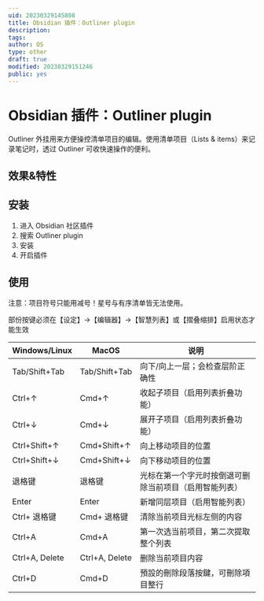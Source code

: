 ```yaml
---
uid: 20230329145808
title: Obsidian 插件：Outliner plugin
description: 
tags: 
author: OS
type: other
draft: true
modified: 20230329151246
public: yes
---
```


# Obsidian 插件：Outliner plugin

Outliner 外挂用来方便操控清单项目的编辑。使用清单项目（Lists & items）来记录笔记时，透过 Outliner 可收快速操作的便利。

## 效果&特性

## 安装

1. 进入 Obsidian 社区插件
2. 搜索 Outliner plugin
3. 安装
4. 开启插件

## 使用

注意：项目符号只能用减号！星号与有序清单皆无法使用。

部份按键必须在【设定】→【编辑器】→【智慧列表】或【摺叠缩排】启用状态才能生效

| Windows/Linux       | MacOS             |说明|
|---------------------|-------------------|-------------------------------|
|Tab/Shift+Tab| Tab/Shift+Tab     |向下/向上一层；会检查层阶正确性|
| Ctrl+↑              | Cmd+↑             |收起子项目（启用列表折叠功能）|
| Ctrl+↓              | Cmd+↓             |展开子项目（启用列表折叠功能）|
| Ctrl+Shift+↑        | Cmd+Shift+↑       |向上移动项目的位置|
| Ctrl+Shift+↓        | Cmd+Shift+↓       |向下移动项目的位置|
|退格键|退格键|光标在第一个字元时按倒退可删除当前项目（启用智能列表）|
| Enter               | Enter             |新增同层项目（启用智能列表）|
|Ctrl+ 退格键|Cmd+ 退格键|清除当前项目光标左侧的内容|
| Ctrl+A              | Cmd+A             |第一次选当前项目，第二次提取整个列表|
| Ctrl+A, Delete      | Ctrl+A, Delete    |删除当前项目内容|
| Ctrl+D              | Cmd+D             | 預設的刪除段落按鍵，可刪除項目整行             |